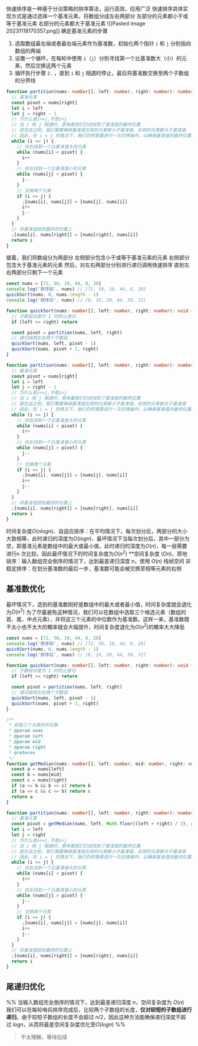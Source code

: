 快速排序是一种基于分治策略的排序算法，运行高效，应用广泛
快速排序具体实现方式是通过选择一个基准元素，将数组分成左右两部分 左部分的元素都小于或等于基准元素 右部分的元素都大于基准元素
![[Pasted image 20231118170357.png]]
确定基准元素的步骤
1. 选取数组最左端或者最右端元素作为基准数，初始化两个指针 `i` 和 `j` 分别指向数组的两端
2. 设置一个循环，在每轮中使用 `i`（`j`）分别寻找第一个比基准数大（小）的元素，然后交换这两个元素
3. 循环执行步骤 `2.` ，直到 `i` 和 `j` 相遇时停止，最后将基准数交换至两个子数组的分界线
```typescript
function partition(nums: number[], left: number, right: number): number {
  // 基准元素
  const pivot = nums[right]
  let i = left
  let j = right - 1
  // 为什么是i<=j,不是i<j
  // 当 i 和 j 相遇时，意味着我们已经找到了基准值的最终位置
  // 是在这之前，我们需要确保基准值左侧的元素都小于基准值，右侧的元素都大于基准值
  // 因此，在 i = j 的情况下，我们仍然需要进行一次交换操作，以确保基准值的最终位置是正确的
  while (i <= j) {
    // 向右找到一个比基准值大的元素
    while (nums[i] < pivot) {
      i++
    }
    // 向左找到一个比基准值小的元素
    while (nums[j] > pivot) {
      j--
    }
    // 交换两个元素
    if (i <= j) {
      ;[nums[i], nums[j]] = [nums[j], nums[i]]
      i++
      j--
    }
  }
  // 将基准值放到最终的位置上
  ;[nums[i], nums[right]] = [nums[right], nums[i]]
  return i
}
```
接着，我们将数组分为两部分 左侧部分包含小于或等于基准元素的元素 右侧部分包含大于基准元素的元素
然后，对左右两部分分别进行递归调用快速排序 直到左右两部分只剩下一个元素
```typescript
const nums = [72, 50, 10, 44, 8, 20]
console.log('排序前', nums) // [72, 50, 10, 44, 8, 20]
quickSort(nums, 0, nums.length - 1)
console.log('排序后', nums) // [8, 10, 20, 44, 50, 72]

function quickSort(nums: number[], left: number, right: number): void {
  // 子数组长度为 1 时终止递归
  if (left >= right) return

  const pivot = partition(nums, left, right)
  // 递归调用左右两个子数组
  quickSort(nums, left, pivot - 1)
  quickSort(nums, pivot + 1, right)
}

function partition(nums: number[], left: number, right: number): number {
  // 基准元素
  const pivot = nums[right]
  let i = left
  let j = right - 1
  // 为什么是i<=j,不是i<j
  // 当 i 和 j 相遇时，意味着我们已经找到了基准值的最终位置
  // 是在这之前，我们需要确保基准值左侧的元素都小于基准值，右侧的元素都大于基准值
  // 因此，在 i = j 的情况下，我们仍然需要进行一次交换操作，以确保基准值的最终位置是正确的
  while (i <= j) {
    // 向右找到一个比基准值大的元素
    while (nums[i] < pivot) {
      i++
    }
    // 向左找到一个比基准值小的元素
    while (nums[j] > pivot) {
      j--
    }
    // 交换两个元素
    if (i <= j) {
      ;[nums[i], nums[j]] = [nums[j], nums[i]]
      i++
      j--
    }
  }
  // 将基准值放到最终的位置上
  ;[nums[i], nums[right]] = [nums[right], nums[i]]
  return i
}
```
时间复杂度$O(nlogn)$、自适应排序：在平均情况下，每次划分后，两部分的大小大致相等，此时递归的深度为$O(log n)$，最坏情况下当每次划分后，其中一部分为空，即基准元素是数组中的最大或最小值，此时递归的深度为$O(n)$，每一层需要进行n 次比较，因此最坏情况下的时间复杂度为$O(n^2)$
**空间复杂度 $(On)$、原地排序：输入数组完全倒序的情况下，达到最差递归深度 n，使用 $O(n)$ 栈帧空间
非稳定排序：在划分基准数的最后一步，基准数可能会被交换至相等元素的右侧
## 基准数优化
最坏情况下，选到的基准数刚好是数组中的最大或者最小值，时间复杂度就会退化为$O(n^2)$
为了尽量避免这种情况，我们可以在数组中选取三个候选元素（数组的首、尾、中点元素），并将这三个元素的中位数作为基准数。这样一来，基准数既不太小也不太大的概率就会大幅提升，时间复杂度退化为$O(n^2)$的概率大大降低
```typescript
const nums = [72, 50, 10, 44, 8, 20]
console.log('排序前', nums) // [72, 50, 10, 44, 8, 20]
quickSort(nums, 0, nums.length - 1)
console.log('排序后', nums) // [8, 10, 20, 44, 50, 72]

function quickSort(nums: number[], left: number, right: number): void {
  // 子数组长度为 1 时终止递归
  if (left >= right) return

  const pivot = partition(nums, left, right)
  // 递归调用左右两个子数组
  quickSort(nums, left, pivot - 1)
  quickSort(nums, pivot + 1, right)
}

/**
 * 获取三个元素的中位数
 * @param nums
 * @param left
 * @param mid
 * @param right
 * @returns
 */
function getMedian(nums: number[], left: number, mid: number, right: number) {
  const a = nums[left]
  const b = nums[mid]
  const c = nums[right]
  if (a <= b && b <= c) return b
  if (a <= c && c <= b) return c
  return a
}

function partition(nums: number[], left: number, right: number): number {
  // 基准元素
  const pivot = getMedian(nums, left, Math.floor((left + right) / 2), right)
  let i = left
  let j = right
  // 为什么是i<=j,不是i<j
  // 当 i 和 j 相遇时，意味着我们已经找到了基准值的最终位置
  // 是在这之前，我们需要确保基准值左侧的元素都小于基准值，右侧的元素都大于基准值
  // 因此，在 i = j 的情况下，我们仍然需要进行一次交换操作，以确保基准值的最终位置是正确的
  while (i <= j) {
    // 向右找到一个比基准值大的元素
    while (nums[i] < pivot) {
      i++
    }
    // 向左找到一个比基准值小的元素
    while (nums[j] > pivot) {
      j--
    }
    // 交换两个元素
    if (i <= j) {
      ;[nums[i], nums[j]] = [nums[j], nums[i]]
      i++
      j--
    }
  }
  // 将基准值放到最终的位置上
  ;[nums[i], nums[right]] = [nums[right], nums[i]]
  return i
}
```
## 尾递归优化
 %% 当输入数组完全倒序的情况下，达到最差递归深度 n，空间复杂度为 $O(n)$ 
我们可以在每轮哨兵排序完成后，比较两个子数组的长度，**仅对较短的子数组进行递归**。由于较短子数组的长度不会超过 $n/2$，因此这种方法能确保递归深度不超过 $log⁡n$，从而将最差空间复杂度优化至$O(logn)$ %% 
>不太理解，等待后续

